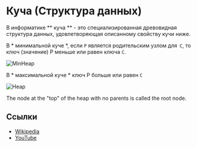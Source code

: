 # Куча (Структура данных)

В информатике ** куча ** - это специализированная древовидная
структура данных, удовлетворяющая описанному свойству кучи
ниже.

В * минимальной куче *, если `P` является родительским узлом для` C`, то
ключ (значение) P меньше или равен
ключа `C`.

![MinHeap](https://upload.wikimedia.org/wikipedia/commons/6/69/Min-heap.png)

В * максимальной куче * ключ P больше или равен `C`

![Heap](https://upload.wikimedia.org/wikipedia/commons/3/38/Max-Heap.svg)

The node at the "top" of the heap with no parents is 
called the root node.

## Ссылки

- [Wikipedia](https://en.wikipedia.org/wiki/Heap_(data_structure))
- [YouTube](https://www.youtube.com/watch?v=t0Cq6tVNRBA&index=5&t=0s&list=PLLXdhg_r2hKA7DPDsunoDZ-Z769jWn4R8)